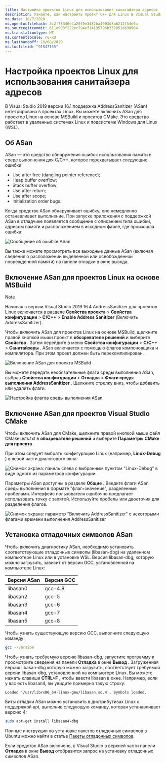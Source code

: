 ```yaml
---
title: Настройка проектов Linux для использования санитайзера адресов
description: Узнайте, как настроить проект C++ для Linux в Visual Studio для работы с AddressSanitizer.
ms.date: 10/7/2020
ms.openlocfilehash: 3c2f78346e4a2049e3482ba4093d8a6212f54e9a
ms.sourcegitcommit: 611e903f222ec794ef14195796b332851ab98904
ms.translationtype: HT
ms.contentlocale: ru-RU
ms.lasthandoff: 10/08/2020
ms.locfileid: "91847155"
---
```

# <a name="configure-linux-projects-to-use-address-sanitizer"></a>Настройка проектов Linux для использования санитайзера адресов

В Visual Studio 2019 версии 16.1 поддержка AddressSanitizer (ASan) интегрирована в проектах Linux. Вы можете включить ASan для проектов Linux на основе MSBuild и проектов CMake. Это средство работает в удаленных системах Linux и подсистеме Windows для Linux (WSL).

## <a name="about-asan"></a>Об ASan

ASan — это средство обнаружения ошибок использования памяти в среде выполнения для C/C++, которое перехватывает следующие ошибки:

- Use after free (dangling pointer reference);
- Heap buffer overflow;
- Stack buffer overflow;
- Use after return;
- Use after scope;
- Initialization order bugs.

Когда средство ASan обнаруживает ошибку, оно немедленно останавливает выполнение. При запуске приложения с поддержкой ASan в отладчике появляется сообщение с описанием типа ошибки, адресом памяти и расположением в исходном файле, где произошла ошибка:

   ![Сообщение об ошибке ASan](media/asan-error.png)

Вы также можете просмотреть все выходные данные ASan (включая сведения о расположении выделенной или освобожденной поврежденной памяти) на панели отладки в окне вывода.

## <a name="enable-asan-for-msbuild-based-linux-projects"></a>Включение ASan для проектов Linux на основе MSBuild

> [!NOTE]
> Начиная с версии Visual Studio 2019 16.4 AddressSanitizer для проектов Linux включается в разделе **Свойства проекта** > **Свойства конфигурации** > **C/C++**  > **Enable Address Sanitizer** (Включить AddressSanitizer).

Чтобы включить ASan для проектов Linux на основе MSBuild, щелкните правой кнопкой мыши проект в **обозревателе решений** и выберите **Свойства** . Затем перейдите в меню **Свойства конфигурации** > **C/C++**  > **Санитайзеры** . ASan включается с помощью флагов компоновщика и компилятора. При этом проект должен быть перекомпилирован.

![Включение ASan для проекта MSBuild](media/msbuild-asan-prop-page.png)

Вы можете передать необязательные флаги среды выполнения ASan, выбрав **Свойства конфигурации** > **Отладка** > **Флаги среды выполнения AddressSanitizer** . Щелкните стрелку вниз, чтобы добавить или удалить флаги.

![Настройка флагов среды выполнения ASan](media/msbuild-asan-runtime-flags.png)

## <a name="enable-asan-for-visual-studio-cmake-projects"></a>Включение ASan для проектов Visual Studio CMake

Чтобы включить ASan для CMake, щелкните правой кнопкой мыши файл CMakeLists.txt в **обозревателе решений** и выберите **Параметры CMake для проекта** .

При этом следует выбрать конфигурацию Linux (например, **Linux-Debug** ) в левой части диалогового окна:

![Снимок экрана: панель слева с выбранным пунктом "Linux-Debug" в виде одного из параметров конфигурации](media/linux-debug-configuration.png)

Параметры ASan доступны в разделе **Общие** . Введите флаги ASan среды выполнения в формате "флаг=значение", разделенные пробелами. Интерфейс пользователя ошибочно предлагает использовать точку с запятой. Используйте пробелы или двоеточия для разделения флагов.

![Снимок экрана: параметр "Включить AddressSanitizer" с некоторыми флагами времени выполнения AddressSanitizer](media/cmake-settings-asan-options.png)

## <a name="install-the-asan-debug-symbols"></a>Установка отладочных символов ASan

Чтобы включить диагностику ASan, необходимо установить соответствующие отладочные символы (libasan-dbg) на удаленном компьютере Linux или в установке WSL. Версия libasan-dbg, которую можно загрузить, зависит от версии GCC, установленной на компьютере Linux:

|**Версия ASan**|**Версия GCC**|
| --- | --- |
|libasan0|gcc-4.8|
|libasan2|gcc-5|
|libasan3|gcc-6|
|libasan4|gcc-7|
|libasan5|gcc-8|

Чтобы узнать существующую версию GCC, выполните следующую команду:

```bash
gcc --version
```

Чтобы узнать требуемую версию libasan-dbg, запустите программу и просмотрите сведения на панели **Отладка** в окне **Вывод** . Загруженная версия libasan-dbg которую можно загрузить, соответствует требуемой версии libasan-dbg, установленной на компьютере Linux. Вы можете нажать клавиши **CTRL+F** , чтобы ввести libasan в окне. Например, если у вас есть libasan4, вы увидите примерно такую строку:

```Output
Loaded '/usr/lib/x86_64-linux-gnu/libasan.so.4'. Symbols loaded.
```

Биты отладки ASan можно установить в дистрибутивах Linux с поддержкой apt, выполнив следующую команду, которая устанавливает версию 4:

```bash
sudo apt-get install libasan4-dbg
```

Полные инструкции по установке пакетов отладочных символов в Ubuntu можно найти в статье [Пакеты отладочных символов](https://wiki.ubuntu.com/Debug%20Symbol%20Packages).

Если средство ASan включено, в Visual Studio в верхней части панели **Отладка** в окне **Вывод** отобразится запрос на установку отладочных символов ASan.
